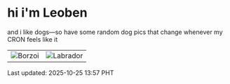 # hi i'm Leoben

and i like dogs—so have some random dog pics that change whenever my CRON feels like it

|  |  |
|--------|----------|
| ![Borzoi](https://random-dog-vercel.vercel.app/api/random-borzoi?v=1761371863) | ![Labrador](https://random-dog-vercel.vercel.app/api/random-labrador?v=1761371863) |

Last updated: 2025-10-25 13:57 PHT
